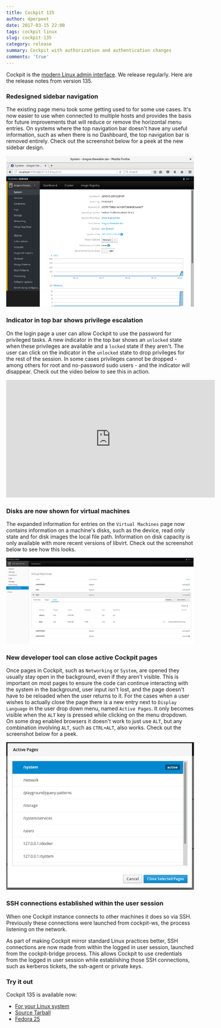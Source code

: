 ```yaml
---
title: Cockpit 135
author: dperpeet
date: 2017-03-15 22:00
tags: cockpit linux
slug: cockpit-135
category: release
summary: Cockpit with authorization and authentication changes
comments: 'true'
---
```


Cockpit is the [modern Linux admin interface](http://cockpit-project.org/). We release regularly.
Here are the release notes from version 135.

### Redesigned sidebar navigation

The existing page menu took some getting used to for some use cases. It's now easier to use when connected to multiple
hosts and provides the basis for future improvements that will reduce or remove the horizontal menu entries. On systems
where the top navigation bar doesn't have any useful information, such as when there is no Dashboard, the top
navigation bar is removed entirely. Check out the screenshot below for a peek at the new sidebar design.

![Sidebar navigation](/images/cockpit-page-menu.png)

### Indicator in top bar shows privilege escalation

On the login page a user can allow Cockpit to use the password for privileged tasks. A new indicator in the top bar
shows an ```unlocked``` state when these privileges are available and a ```locked``` state if they aren't. The user
can click on the indicator in the ```unlocked``` state to drop privileges for the rest of the session. In some cases
privileges cannot be dropped - among others for root and no-password sudo users - and the indicator will disappear.
Check out the video below to see this in action.

<iframe width="560" height="315" src="https://www.youtube.com/embed/3eZSYW89zMI?ecver=1" frameborder="0" allowfullscreen></iframe>

### Disks are now shown for virtual machines

The expanded information for entries on the ```Virtual Machines``` page now contains information on a machine's disks,
such as the device, read only state and for disk images the local file path. Information on disk capacity is only
available with more recent versions of libvirt. Check out the screenshot below to see how this looks.

![Virtual machine disks](/images/cockpit-vm-disks.png)

### New developer tool can close active Cockpit pages

Once pages in Cockpit, such as ```Networking``` or ```System```, are opened they usually stay open in the background,
even if they aren't visible. This is important on most pages to ensure the code can continue interacting with the
system in the background, user input isn't lost, and the page doesn't have to be reloaded when the user returns to it.
For the cases when a user wishes to actually close the page there is a new entry next to ```Display Language``` in
the user drop down menu, named ```Active Pages```. It only becomes visible when the ```ALT``` key is pressed while
clicking on the menu dropdown. On some drag enabled browsers it doesn't work to just use ```ALT```, but any combination
involving ```ALT```, such as ```CTRL+ALT```, also works. Check out the screenshot below for a peek.

![Active Pages](/images/cockpit-active-pages.png)

### SSH connections established within the user session

When one Cockpit instance connects to other machines it does so via SSH. Previously
these connections were launched from cockpit-ws, the process listening on the network.

As part of making Cockpit mirror standard Linux practices better, SSH connections are
now made from within the logged in user session, launched from the cockpit-bridge
process. This allows Cockpit to use credentials from the logged in user session while
establishing those SSH connections, such as kerberos tickets, the ssh-agent or private keys.

### Try it out

Cockpit 135 is available now:

 * [For your Linux system](http://cockpit-project.org/running.html)
 * [Source Tarball](https://github.com/cockpit-project/cockpit/releases/tag/135)
 * [Fedora 25](https://bodhi.fedoraproject.org/updates/cockpit-135-1.fc25)
